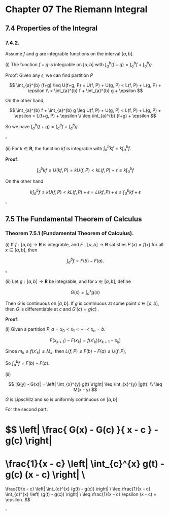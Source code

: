 # Chapter 07 The Riemann Integral

## 7.4 Properties of the Integral

### 7.4.2.

Assume $f$ and $g$ are integrable functions on the interval $[a,b]$.

(i) The function $f + g$ is integrable on $[a,b]$ with
$\int_{a}^{b} (f+g) = \int_{a}^{b}f + \int_{a}^{b} g$ 

Proof: Given any $\epsilon$, we can find partition $P$

$$ 
\int_{a}^{b} (f+g) \leq U(f+g, P) = U(f, P) + U(g, P)
< L(f, P) + L(g, P) + \epsilon \\
< \int_{a}^{b} f + \int_{a}^{b} g + \epsilon
$$

On the other hand,

$$ 
\int_{a}^{b} f + \int_{a}^{b} g \leq U(f, P) + U(g, P)
< L(f, P) + L(g, P) + \epsilon
= L(f+g, P) + \epsilon \\
\leq \int_{a}^{b} (f+g) + \epsilon 
$$

So we have $\int_{a}^{b} (f+g) = \int_{a}^{b}f + \int_{a}^{b} g$.

$\square$

(ii) For $k ∈ \mathbf{R}$, the function $kf$ is integrable with $\int_{a}^{b} kf = k \int_{a}^{b} f$.

**Proof**:

$$ 
\int_{a}^{b} kf \leq U(kf, P) = k U(f, P) < k L(f, P) + \epsilon \leq k \int_{a}^{b} f
$$

On the other hand

$$ 
k \int_{a}^{b} f \leq k U(f, P) < k L(f, P) + \epsilon
= L(kf, P) + \epsilon \leq \int_{a}^{b} kf + \epsilon
$$

$\square$

## 7.5 The Fundamental Theorem of Calculus

### Theorem 7.5.1 (Fundamental Theorem of Calculus).

(i) If $f : [a,b] \rightarrow \mathbf{R}$ is integrable, and $F : [a,b] \rightarrow \mathbf{R}$
satisfies $F'(x) = f(x)$ for all $x \in [a, b]$,
then

$$ 
\int_{a}^{b} f = F(b) - F(a).
$$

$\square$

(ii) Let $g:[a, b] \rightarrow \mathbf{R}$ be
integrable, and for $x \in [a, b]$, define

$$ 
G(x) = \int_{a}^{x} g(x)
$$

Then $G$ is continuous on $[a,b]$.
If $g$ is continuous at some point $c ∈ [a,b]$,
then $G$ is diﬀerentiable at $c$ and $G'(c) = g(c)$
.

**Proof**:

(i) Given a partition $P, a = x_0 < x_1 < \cdots < x_n = b$.

$$ 
F(x_{k+1}) - F(x_k) = f(x'_k) (x_{k+1} - x_k)
$$

Since $m_k \leq f(x'_k) \leq M_k$,
then $L(f, P) \leq F(b) - F(a) \leq U(f, P)$,

So $\int_{a}^{b} f = F(b) - F(a)$.

(ii)

$$ 
|G(y) - G(x)| = 
\left| \int_{x}^{y} g(t) \right| 
\leq \int_{x}^{y} |g(t)| \\
\leq M(x - y)
$$

$G$ is Lipschitz and so is uniformly continuous on
$[a,b]$.

For the second part:

$$ 
\left| 
\frac{
    G(x) - G(c)
}{
    x - c
} - g(c)
\right| 
=
\frac{1}{x - c}
\left| 
\int_{c}^{x} g(t) - g(c) (x - c)
 \right| \\
 =
\frac{1}{x - c}
\left| 
\int_{c}^{x} (g(t) - g(c))
 \right| \\
\leq
\frac{1}{x - c}
\int_{c}^{x} \left| (g(t) - g(c)) \right| \\
\leq \frac{1}{x - c} \epsilon (x - c) = \epsilon.
$$

$\square$

